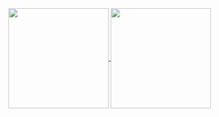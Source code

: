 <a href="https://github.com/bangyen">
  <img height=200 align="center" src="https://github-readme-stats.vercel.app/api?username=bangyen&rank_icon=github&show_icons=true" />
</a>
<a href="https://github.com/bangyen">
  <img height=200 align="center" src="https://github-readme-stats.vercel.app/api/top-langs?username=bangyen&layout=compact&hide=html" />
</a>

<!--
**bangyen/bangyen** is a ✨ _special_ ✨ repository because its `README.md` (this file) appears on your GitHub profile.

Here are some ideas to get you started:

- 🔭 I’m currently working on ...
- 🌱 I’m currently learning ...
- 👯 I’m looking to collaborate on ...
- 🤔 I’m looking for help with ...
- 💬 Ask me about ...
- 📫 How to reach me: ...
- 😄 Pronouns: ...
- ⚡ Fun fact: ...
-->
